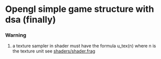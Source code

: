 # Opengl simple game structure with dsa (finally)

### Warning
1. a texture sampler in shader must have the formula u_tex(n) where n is the texture unit
   see [shaders/shader.frag](shaders/shader.frag)
